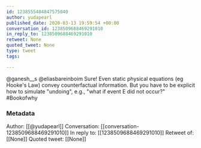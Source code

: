 ```yaml
---
id: 1238555404847575040
author: yudapearl
published_date: 2020-03-13 19:59:54 +00:00
conversation_id: 1238509688469291010
in_reply_to: 1238509688469291010
retweet: None
quoted_tweet: None
type: tweet
tags:

---
```


@ganesh__s @eliasbareinboim Sure! Even static physical equations (eg Hooke's Law) convey counterfactual information. But you have to be explicit how to simulate "undoing", e.g., "what if event E did not occur?" #Bookofwhy

### Metadata

Author: [[@yudapearl]]
Conversation: [[conversation-1238509688469291010]]
In reply to: [[1238509688469291010]]
Retweet of: [[None]]
Quoted tweet: [[None]]
